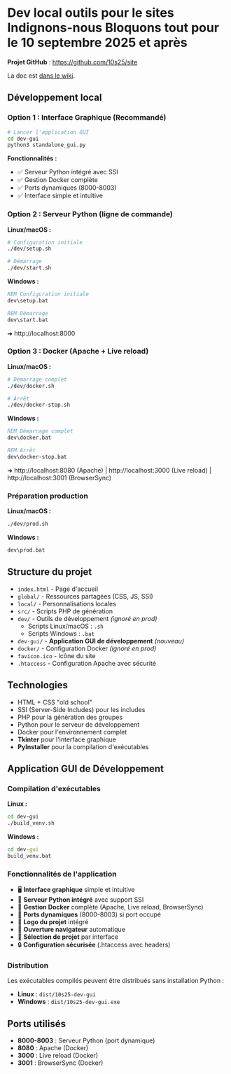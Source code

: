 # Dev local outils pour le sites Indignons-nous Bloquons tout pour le 10 septembre 2025 et après

**Projet GitHub** : https://github.com/10s25/site

La doc est [dans le wiki](https://github.com/10s25/site/wiki).

## Développement local

### Option 1 : Interface Graphique (Recommandé)
```bash
# Lancer l'application GUI
cd dev-gui
python3 standalone_gui.py
```
**Fonctionnalités :**
- ✅ Serveur Python intégré avec SSI
- ✅ Gestion Docker complète
- ✅ Ports dynamiques (8000-8003)
- ✅ Interface simple et intuitive

### Option 2 : Serveur Python (ligne de commande)

**Linux/macOS :**
```bash
# Configuration initiale
./dev/setup.sh

# Démarrage
./dev/start.sh
```

**Windows :**
```cmd
REM Configuration initiale
dev\setup.bat

REM Démarrage
dev\start.bat
```
➜ http://localhost:8000

### Option 3 : Docker (Apache + Live reload)

**Linux/macOS :**
```bash
# Démarrage complet
./dev/docker.sh

# Arrêt
./dev/docker-stop.sh
```

**Windows :**
```cmd
REM Démarrage complet
dev\docker.bat

REM Arrêt
dev\docker-stop.bat
```
➜ http://localhost:8080 (Apache) | http://localhost:3000 (Live reload) | http://localhost:3001 (BrowserSync)

### Préparation production

**Linux/macOS :**
```bash
./dev/prod.sh
```

**Windows :**
```cmd
dev\prod.bat
```

## Structure du projet

- `index.html` - Page d'accueil
- `global/` - Ressources partagées (CSS, JS, SSI)
- `local/` - Personnalisations locales
- `src/` - Scripts PHP de génération
- `dev/` - Outils de développement *(ignoré en prod)*
  - Scripts Linux/macOS : `.sh`
  - Scripts Windows : `.bat`
- `dev-gui/` - **Application GUI de développement** *(nouveau)*
- `docker/` - Configuration Docker *(ignoré en prod)*
- `favicon.ico` - Icône du site
- `.htaccess` - Configuration Apache avec sécurité

## Technologies

- HTML + CSS "old school"
- SSI (Server-Side Includes) pour les includes
- PHP pour la génération des groupes
- Python pour le serveur de développement
- Docker pour l'environnement complet
- **Tkinter** pour l'interface graphique
- **PyInstaller** pour la compilation d'exécutables

## Application GUI de Développement

### Compilation d'exécutables

**Linux :**
```bash
cd dev-gui
./build_venv.sh
```

**Windows :**
```cmd
cd dev-gui
build_venv.bat
```

### Fonctionnalités de l'application

- 🖥️ **Interface graphique** simple et intuitive
- 🐍 **Serveur Python intégré** avec support SSI
- 🐳 **Gestion Docker** complète (Apache, Live reload, BrowserSync)
- 🔄 **Ports dynamiques** (8000-8003) si port occupé
- 🎨 **Logo du projet** intégré
- 📱 **Ouverture navigateur** automatique
- 📁 **Sélection de projet** par interface
- 🔒 **Configuration sécurisée** (.htaccess avec headers)

### Distribution

Les exécutables compilés peuvent être distribués sans installation Python :
- **Linux** : `dist/10s25-dev-gui`
- **Windows** : `dist/10s25-dev-gui.exe`

## Ports utilisés

- **8000-8003** : Serveur Python (port dynamique)
- **8080** : Apache (Docker)
- **3000** : Live reload (Docker)
- **3001** : BrowserSync (Docker)
